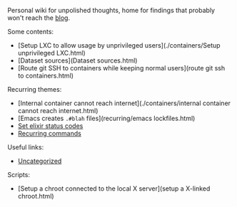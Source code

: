 Personal wiki for unpolished thoughts, home for findings that probably won't reach the [blog](https://codigoparallevar.com/blog/).

Some contents:

 - [Setup LXC to allow usage by unprivileged users](./containers/Setup unprivileged LXC.html)
 - [Dataset sources](Dataset sources.html)
 - [Route git SSH to containers while keeping normal users](route git ssh to containers.html)

Recurring themes:

 - [Internal container cannot reach internet](./containers/internal container cannot reach internet.html)
 - [Emacs creates `.#blah` files](recurring/emacs lockfiles.html)
 - [Set elixir status codes](elixir/status-codes.html)
 - [Recurring commands](commands/recurring.html)

Useful links:

 - [Uncategorized](links/uncategorized.html)

Scripts:

 - [Setup a chroot connected to the local X server](setup a X-linked chroot.html)
